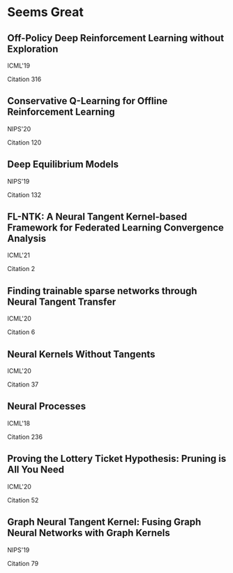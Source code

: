 # Seems Great

## Off-Policy Deep Reinforcement Learning without Exploration

ICML'19

Citation 316

## Conservative Q-Learning for Offline Reinforcement Learning

NIPS'20

Citation 120

## Deep Equilibrium Models

NIPS'19

Citation 132

## FL-NTK: A Neural Tangent Kernel-based Framework for Federated Learning Convergence Analysis

ICML'21

Citation 2

## Finding trainable sparse networks through Neural Tangent Transfer

ICML'20

Citation 6

## Neural Kernels Without Tangents

ICML'20

Citation 37

## Neural Processes

ICML'18

Citation 236

## Proving the Lottery Ticket Hypothesis: Pruning is All You Need

ICML'20

Citation 52

## Graph Neural Tangent Kernel: Fusing Graph Neural Networks with Graph Kernels

NIPS'19

Citation 79
